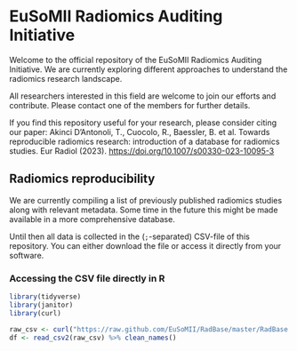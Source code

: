 # EuSoMII Radiomics Auditing Initiative

Welcome to the official repository of the EuSoMII Radiomics Auditing Initiative. We are currently exploring different approaches to understand the radiomics research landscape.

All researchers interested in this field are welcome to join our efforts and contribute. Please contact one of the members for further details.

If you find this repository useful for your research, please consider citing our paper: Akinci D’Antonoli, T., Cuocolo, R., Baessler, B. et al. Towards reproducible radiomics research: introduction of a database for radiomics studies. Eur Radiol (2023). https://doi.org/10.1007/s00330-023-10095-3

## Radiomics reproducibility

We are currently compiling a list of previously published radiomics studies along with relevant metadata. Some time in the future this might be made available in a more comprehensive database.

Until then all data is collected in the (`;`-separated) CSV-file of this repository. You can either download the file or access it directly from your software.

### Accessing the CSV file directly in R

```R
library(tidyverse)
library(janitor)
library(curl)

raw_csv <- curl("https://raw.github.com/EuSoMII/RadBase/master/RadBase.csv")
df <- read_csv2(raw_csv) %>% clean_names()
```
